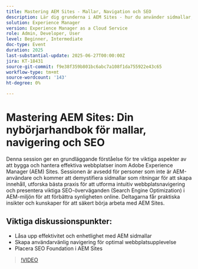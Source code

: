 ```yaml
---
title: Mastering AEM Sites - Mallar, Navigation och SEO
description: Lär dig grunderna i AEM Sites - hur du använder sidmallar, designar intuitiv navigering och använder SEO-metoder för att öka synligheten och webbplatsens prestanda.
solution: Experience Manager
version: Experience Manager as a Cloud Service
role: Admin, Developer, User
level: Beginner, Intermediate
doc-type: Event
duration: 2025
last-substantial-update: 2025-06-27T00:00:00Z
jira: KT-18431
source-git-commit: f9e38f359b801bc6abc7a108f1da755922e43c65
workflow-type: tm+mt
source-wordcount: '143'
ht-degree: 0%

---
```



# Mastering AEM Sites: Din nybörjarhandbok för mallar, navigering och SEO

Denna session ger en grundläggande förståelse för tre viktiga aspekter av att bygga och hantera effektiva webbplatser inom Adobe Experience Manager (AEM) Sites. Sessionen är avsedd för personer som inte är AEM-användare och kommer att demystifiera sidmallar som ritningar för att skapa innehåll, utforska bästa praxis för att utforma intuitiv webbplatsnavigering och presentera viktiga SEO-överväganden (Search Engine Optimization) i AEM-miljön för att förbättra synligheten online. Deltagarna får praktiska insikter och kunskaper för att säkert börja arbeta med AEM Sites.

## Viktiga diskussionspunkter:

* Låsa upp effektivitet och enhetlighet med AEM sidmallar
* Skapa användarvänlig navigering för optimal webbplatsupplevelse
* Placera SEO Foundation i AEM Sites

>[!VIDEO](https://video.tv.adobe.com/v/3464298/?learn=on&enablevpops)
